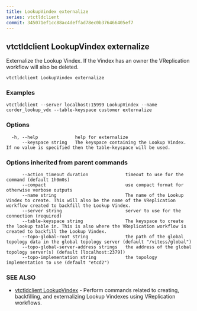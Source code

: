 ```yaml
---
title: LookupVindex externalize
series: vtctldclient
commit: 345071ef1cc88ac4deffad78ec0b376466405ef7
---
```

## vtctldclient LookupVindex externalize

Externalize the Lookup Vindex. If the Vindex has an owner the VReplication workflow will also be deleted.

```
vtctldclient LookupVindex externalize
```

### Examples

```
vtctldclient --server localhost:15999 LookupVindex --name corder_lookup_vdx --table-keyspace customer externalize
```

### Options

```
  -h, --help              help for externalize
      --keyspace string   The keyspace containing the Lookup Vindex. If no value is specified then the table-keyspace will be used.
```

### Options inherited from parent commands

```
      --action_timeout duration              timeout to use for the command (default 1h0m0s)
      --compact                              use compact format for otherwise verbose outputs
      --name string                          The name of the Lookup Vindex to create. This will also be the name of the VReplication workflow created to backfill the Lookup Vindex.
      --server string                        server to use for the connection (required)
      --table-keyspace string                The keyspace to create the lookup table in. This is also where the VReplication workflow is created to backfill the Lookup Vindex.
      --topo-global-root string              the path of the global topology data in the global topology server (default "/vitess/global")
      --topo-global-server-address strings   the address of the global topology server(s) (default [localhost:2379])
      --topo-implementation string           the topology implementation to use (default "etcd2")
```

### SEE ALSO

* [vtctldclient LookupVindex](./vtctldclient_lookupvindex/)	 - Perform commands related to creating, backfilling, and externalizing Lookup Vindexes using VReplication workflows.

